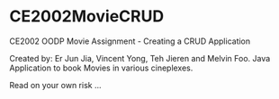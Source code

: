 # CE2002MovieCRUD
CE2002 OODP Movie Assignment - Creating a CRUD Application

Created by: Er Jun Jia, Vincent Yong, Teh Jieren and Melvin Foo.
Java Application to book Movies in various cineplexes.

Read on your own risk ...
